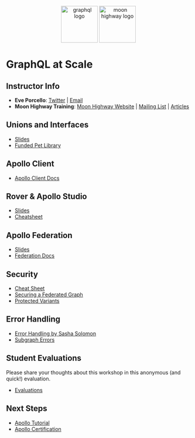 <p align="center">
<img src="https://upload.wikimedia.org/wikipedia/commons/thumb/1/17/GraphQL_Logo.svg/512px-GraphQL_Logo.svg.png" width="100" alt="graphql logo"/>
<img src="https://i.imgur.com/migo24P.png" width="100" alt="moon highway logo"/>
</p>

# GraphQL at Scale

## Instructor Info

- **Eve Porcello**: [Twitter](https://twitter.com/eveporcello) | [Email](mailto:eve@moonhighway.com)
- **Moon Highway Training**: [Moon Highway Website](https://www.moonhighway.com) | [Mailing List](http://bit.ly/moonhighway) | [Articles](https://www.moonhighway.com/articles)

## Unions and Interfaces

- [Slides](https://slides.com/moonhighway/unions-interfaces/)
- [Funded Pet Library](https://funded-pet-library.moonhighway.com)

## Apollo Client

- [Apollo Client Docs](https://www.apollographql.com/docs/react/)

## Rover & Apollo Studio

- [Slides](https://slides.com/moonhighway/apollo-tooling/)
- [Cheatsheet](https://github.com/MoonHighway/production-ready-graphql/blob/main/resources/Monolith/RoverCheatsheet-Monolith.md)

## Apollo Federation

- [Slides](https://slides.com/moonhighway/federation/#/6)
- [Federation Docs](https://www.apollographql.com/docs/federation/quickstart/setup/)

## Security

- [Cheat Sheet](https://cheatsheetseries.owasp.org/cheatsheets/GraphQL_Cheat_Sheet.html)
- [Securing a Federated Graph](https://www.apollographql.com/docs/enterprise-guide/graph-security/)
- [Protected Variants](https://www.apollographql.com/docs/studio/org/graphs/#protected-variants-enterprise-only)

## Error Handling

- [Error Handling by Sasha Solomon](https://sachee.medium.com/200-ok-error-handling-in-graphql-7ec869aec9bc)
- [Subgraph Errors](https://www.apollographql.com/docs/router/configuration/subgraph-error-inclusion)

## Student Evaluations

Please share your thoughts about this workshop in this anonymous (and quick!) evaluation.

- [Evaluations](https://forms.gle/SvtyKhmxecVe2fRF8)

## Next Steps

- [Apollo Tutorial](https://www.apollographql.com/tutorials/)
- [Apollo Certification](https://www.apollographql.com/tutorials/exams/apollo-graph-associate)
